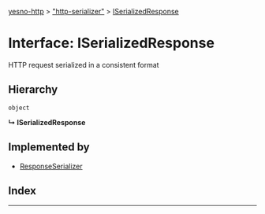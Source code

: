 [yesno-http](../README.md) > ["http-serializer"](../modules/_http_serializer_.md) > [ISerializedResponse](../interfaces/_http_serializer_.iserializedresponse.md)

# Interface: ISerializedResponse

HTTP request serialized in a consistent format

## Hierarchy

 `object`

**↳ ISerializedResponse**

## Implemented by

* [ResponseSerializer](../classes/_http_serializer_.responseserializer.md)

## Index

---

